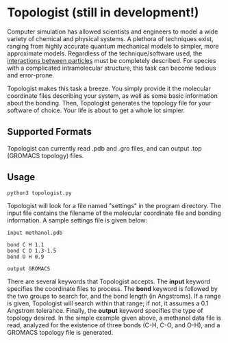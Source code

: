 Topologist (still in development!)
==========

Computer simulation has allowed scientists and engineers to model a wide variety of chemical and physical systems. A plethora of techniques exist, ranging from highly accurate quantum mechanical models to simpler, more approximate models. Regardless of the technique/software used, the <a href="http://en.wikipedia.org/wiki/Force_field_(chemistry)" target="_blank">interactions between particles</a>
must be completely described.  For species with a complicated intramolecular structure, this task can become tedious and error-prone.

Topologist makes this task a breeze. You simply provide it the molecular coordinate files describing your system, as well as some basic information about the bonding. Then, Topologist generates the topology file for your software of choice. Your life is about to get a whole lot simpler.

Supported Formats
----------------

Topologist can currently read .pdb and .gro files, and can output .top (GROMACS topology) files. 

Usage
------

	python3 topologist.py

Topologist will look for a file named "settings" in the program directory. The input file contains the filename of the molecular coordinate file and bonding information. A sample settings file is given below:

	input methanol.pdb

	bond C H 1.1
	bond C O 1.3-1.5
	bond O H 0.9

	output GROMACS

There are several keywords that Topologist accepts. The **input** keyword specifies the coordinate files to process. The **bond** keyword is followed by the two groups to search for, and the bond length (in Angstroms). If a range is given, Topologist will search within that range; if not, it assumes a 0.1 Angstrom tolerance. Finally, the **output** keyword specifies the type of topology desired. In the simple example given above, a methanol data file is read, analyzed for the existence of three bonds (C-H, C-O, and O-H), and a GROMACS topology file is generated.

